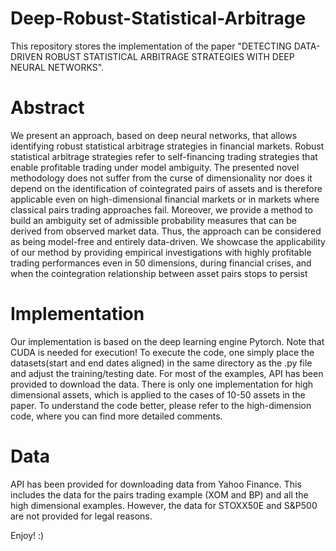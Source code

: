 # Deep-Robust-Statistical-Arbitrage
This repository stores the implementation of the paper "DETECTING DATA-DRIVEN ROBUST STATISTICAL ARBITRAGE STRATEGIES WITH DEEP NEURAL NETWORKS". 

# Abstract
We present an approach, based on deep neural networks, that allows identifying robust statistical arbitrage strategies in financial markets. Robust statistical arbitrage strategies refer to self-financing trading strategies that enable profitable trading under model ambiguity. The presented novel methodology does not suffer from the curse of dimensionality nor does it depend on the identification of cointegrated pairs of assets and is therefore applicable even on high-dimensional financial markets or in markets where classical pairs trading approaches fail. Moreover, we provide a method to build an ambiguity set of admissible probability measures that can be derived from observed market data. Thus, the approach can be considered as being model-free and entirely data-driven. We showcase the applicability of our method by providing empirical investigations with highly profitable trading performances even in 50 dimensions, during financial crises, and when the cointegration relationship between asset pairs stops to persist

# Implementation
Our implementation is based on the deep learning engine Pytorch. Note that CUDA is needed for execution!
To execute the code, one simply place the datasets(start and end dates aligned) in the same directory as the .py file and adjust the training/testing date. For most of the examples, API has been provided to download the data.
There is only one implementation for high dimensional assets, which is applied to the cases of 10-50 assets in the paper. To understand the code better, please refer to the high-dimension code, where you can find more detailed comments.

# Data
API has been provided for downloading data from Yahoo Finance. This includes the data for the pairs trading example (XOM and BP) and all the high dimensional examples.
However, the data for STOXX50E and S&P500 are not provided for legal reasons. 

Enjoy! :)
